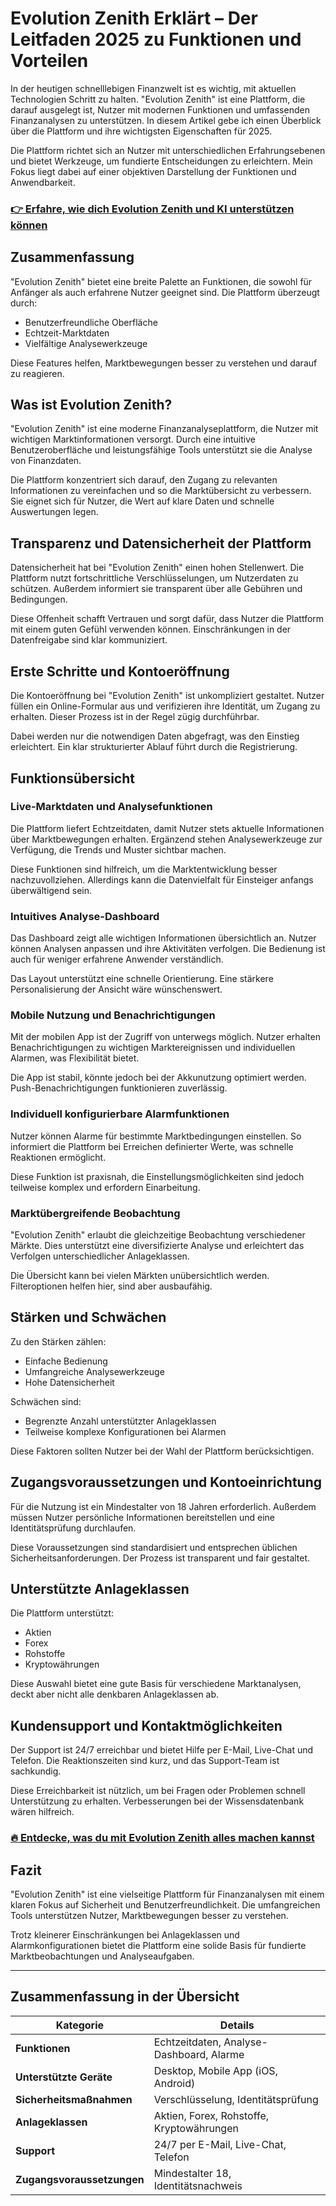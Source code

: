 # Evolution Zenith Erklärt – Der Leitfaden 2025 zu Funktionen und Vorteilen
   
In der heutigen schnelllebigen Finanzwelt ist es wichtig, mit aktuellen Technologien Schritt zu halten. "Evolution Zenith" ist eine Plattform, die darauf ausgelegt ist, Nutzer mit modernen Funktionen und umfassenden Finanzanalysen zu unterstützen. In diesem Artikel gebe ich einen Überblick über die Plattform und ihre wichtigsten Eigenschaften für 2025.

Die Plattform richtet sich an Nutzer mit unterschiedlichen Erfahrungsebenen und bietet Werkzeuge, um fundierte Entscheidungen zu erleichtern. Mein Fokus liegt dabei auf einer objektiven Darstellung der Funktionen und Anwendbarkeit.

### [👉 Erfahre, wie dich Evolution Zenith und KI unterstützen können](https://t.co/v3lGfedCfQ)
## Zusammenfassung  
"Evolution Zenith" bietet eine breite Palette an Funktionen, die sowohl für Anfänger als auch erfahrene Nutzer geeignet sind. Die Plattform überzeugt durch:

- Benutzerfreundliche Oberfläche  
- Echtzeit-Marktdaten  
- Vielfältige Analysewerkzeuge  

Diese Features helfen, Marktbewegungen besser zu verstehen und darauf zu reagieren.

## Was ist Evolution Zenith?  
"Evolution Zenith" ist eine moderne Finanzanalyseplattform, die Nutzer mit wichtigen Marktinformationen versorgt. Durch eine intuitive Benutzeroberfläche und leistungsfähige Tools unterstützt sie die Analyse von Finanzdaten.

Die Plattform konzentriert sich darauf, den Zugang zu relevanten Informationen zu vereinfachen und so die Marktübersicht zu verbessern. Sie eignet sich für Nutzer, die Wert auf klare Daten und schnelle Auswertungen legen.

## Transparenz und Datensicherheit der Plattform  
Datensicherheit hat bei "Evolution Zenith" einen hohen Stellenwert. Die Plattform nutzt fortschrittliche Verschlüsselungen, um Nutzerdaten zu schützen. Außerdem informiert sie transparent über alle Gebühren und Bedingungen.

Diese Offenheit schafft Vertrauen und sorgt dafür, dass Nutzer die Plattform mit einem guten Gefühl verwenden können. Einschränkungen in der Datenfreigabe sind klar kommuniziert.

## Erste Schritte und Kontoeröffnung  
Die Kontoeröffnung bei "Evolution Zenith" ist unkompliziert gestaltet. Nutzer füllen ein Online-Formular aus und verifizieren ihre Identität, um Zugang zu erhalten. Dieser Prozess ist in der Regel zügig durchführbar.

Dabei werden nur die notwendigen Daten abgefragt, was den Einstieg erleichtert. Ein klar strukturierter Ablauf führt durch die Registrierung.

## Funktionsübersicht  

### Live-Marktdaten und Analysefunktionen  
Die Plattform liefert Echtzeitdaten, damit Nutzer stets aktuelle Informationen über Marktbewegungen erhalten. Ergänzend stehen Analysewerkzeuge zur Verfügung, die Trends und Muster sichtbar machen.

Diese Funktionen sind hilfreich, um die Marktentwicklung besser nachzuvollziehen. Allerdings kann die Datenvielfalt für Einsteiger anfangs überwältigend sein.

### Intuitives Analyse-Dashboard  
Das Dashboard zeigt alle wichtigen Informationen übersichtlich an. Nutzer können Analysen anpassen und ihre Aktivitäten verfolgen. Die Bedienung ist auch für weniger erfahrene Anwender verständlich.

Das Layout unterstützt eine schnelle Orientierung. Eine stärkere Personalisierung der Ansicht wäre wünschenswert.

### Mobile Nutzung und Benachrichtigungen  
Mit der mobilen App ist der Zugriff von unterwegs möglich. Nutzer erhalten Benachrichtigungen zu wichtigen Marktereignissen und individuellen Alarmen, was Flexibilität bietet.

Die App ist stabil, könnte jedoch bei der Akkunutzung optimiert werden. Push-Benachrichtigungen funktionieren zuverlässig.

### Individuell konfigurierbare Alarmfunktionen  
Nutzer können Alarme für bestimmte Marktbedingungen einstellen. So informiert die Plattform bei Erreichen definierter Werte, was schnelle Reaktionen ermöglicht.

Diese Funktion ist praxisnah, die Einstellungsmöglichkeiten sind jedoch teilweise komplex und erfordern Einarbeitung.

### Marktübergreifende Beobachtung  
"Evolution Zenith" erlaubt die gleichzeitige Beobachtung verschiedener Märkte. Dies unterstützt eine diversifizierte Analyse und erleichtert das Verfolgen unterschiedlicher Anlageklassen.

Die Übersicht kann bei vielen Märkten unübersichtlich werden. Filteroptionen helfen hier, sind aber ausbaufähig.

## Stärken und Schwächen  
Zu den Stärken zählen:

- Einfache Bedienung  
- Umfangreiche Analysewerkzeuge  
- Hohe Datensicherheit  

Schwächen sind:

- Begrenzte Anzahl unterstützter Anlageklassen  
- Teilweise komplexe Konfigurationen bei Alarmen  

Diese Faktoren sollten Nutzer bei der Wahl der Plattform berücksichtigen.

## Zugangsvoraussetzungen und Kontoeinrichtung  
Für die Nutzung ist ein Mindestalter von 18 Jahren erforderlich. Außerdem müssen Nutzer persönliche Informationen bereitstellen und eine Identitätsprüfung durchlaufen.

Diese Voraussetzungen sind standardisiert und entsprechen üblichen Sicherheitsanforderungen. Der Prozess ist transparent und fair gestaltet.

## Unterstützte Anlageklassen  
Die Plattform unterstützt:

- Aktien  
- Forex  
- Rohstoffe  
- Kryptowährungen  

Diese Auswahl bietet eine gute Basis für verschiedene Marktanalysen, deckt aber nicht alle denkbaren Anlageklassen ab.

## Kundensupport und Kontaktmöglichkeiten  
Der Support ist 24/7 erreichbar und bietet Hilfe per E-Mail, Live-Chat und Telefon. Die Reaktionszeiten sind kurz, und das Support-Team ist sachkundig.

Diese Erreichbarkeit ist nützlich, um bei Fragen oder Problemen schnell Unterstützung zu erhalten. Verbesserungen bei der Wissensdatenbank wären hilfreich.

### [🔥 Entdecke, was du mit Evolution Zenith alles machen kannst](https://t.co/v3lGfedCfQ)
## Fazit  
"Evolution Zenith" ist eine vielseitige Plattform für Finanzanalysen mit einem klaren Fokus auf Sicherheit und Benutzerfreundlichkeit. Die umfangreichen Tools unterstützen Nutzer, Marktbewegungen besser zu verstehen.

Trotz kleinerer Einschränkungen bei Anlageklassen und Alarmkonfigurationen bietet die Plattform eine solide Basis für fundierte Marktbeobachtungen und Analyseaufgaben.

---

## Zusammenfassung in der Übersicht  

| Kategorie                  | Details                                         |
|---------------------------|------------------------------------------------|
| **Funktionen**            | Echtzeitdaten, Analyse-Dashboard, Alarme       |
| **Unterstützte Geräte**    | Desktop, Mobile App (iOS, Android)              |
| **Sicherheitsmaßnahmen**  | Verschlüsselung, Identitätsprüfung              |
| **Anlageklassen**         | Aktien, Forex, Rohstoffe, Kryptowährungen       |
| **Support**               | 24/7 per E-Mail, Live-Chat, Telefon             |
| **Zugangsvoraussetzungen**| Mindestalter 18, Identitätsnachweis             |
